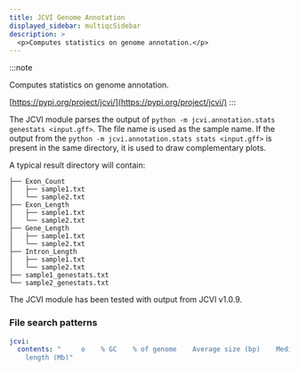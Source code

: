 ```yaml
---
title: JCVI Genome Annotation
displayed_sidebar: multiqcSidebar
description: >
  <p>Computes statistics on genome annotation.</p>
---
```


<!--
~~~~~ DO NOT EDIT ~~~~~
This file is autogenerated from the MultiQC module python docstring.
Do not edit the markdown, it will be overwritten.

File path for the source of this content: multiqc/modules/jcvi/jcvi.py
~~~~~~~~~~~~~~~~~~~~~~~
-->

:::note

<p>Computes statistics on genome annotation.</p>

[https://pypi.org/project/jcvi/](https://pypi.org/project/jcvi/)
:::

The JCVI module parses the output of `python -m jcvi.annotation.stats genestats <input.gff>`.
The file name is used as the sample name.
If the output from the `python -m jcvi.annotation.stats stats <input.gff>` is present in the same directory,
it is used to draw complementary plots.

A typical result directory will contain:

```
├── Exon_Count
│   ├── sample1.txt
│   └── sample2.txt
├── Exon_Length
│   ├── sample1.txt
│   └── sample2.txt
├── Gene_Length
│   ├── sample1.txt
│   └── sample2.txt
├── Intron_Length
│   ├── sample1.txt
│   └── sample2.txt
├── sample1_genestats.txt
└── sample2_genestats.txt

```

The JCVI module has been tested with output from JCVI v1.0.9.

### File search patterns

```yaml
jcvi:
  contents: "     o    % GC    % of genome    Average size (bp)    Median size (bp)    Number    Total
    length (Mb)"
```
